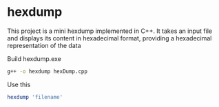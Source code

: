 # hexdump
This project is a mini hexdump implemented in C++. It takes an input file and displays its content in hexadecimal format, providing a hexadecimal representation of the data

Build hexdump.exe
```bash
g++ -o hexdump hexDump.cpp
```

Use this
```bash
hexdump 'filename'
```
